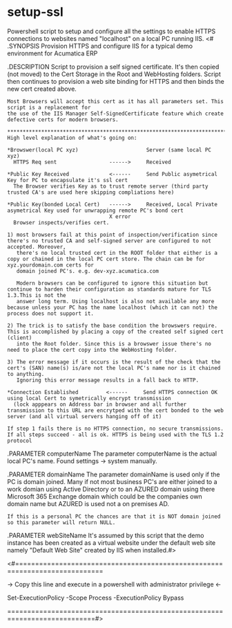 # setup-ssl
Powershell script to setup and configure all the settings to enable HTTPS connections to websites named "localhost" on a local PC running IIS.
<#
.SYNOPSIS
    Provision HTTPS and configure IIS for a typical demo environment for Acumatica ERP

.DESCRIPTION
    Script to provision a self signed certificate. It's then copied (not moved) to the Cert Storage in the
    Root and WebHosting folders.
    Script then continues to provision a web site binding for HTTPS and then binds the new cert created above.

    Most Browsers will accept this cert as it has all parameters set. This script is a replacement for 
    the use of the IIS Manager Self-SignedCertificate feature which create defective certs for modern browsers.

    ***********************************************************************************************************************************************************
    High level explanation of what's going on:

    *Browswer(local PC xyz)                      Server (same local PC xyz)
      HTTPS Req sent                 ------>     Received

    *Public Key Received             <------     Send Public asymetrical Key for PC to encapsulate it's ssl cert
      The Browser verifies Key as to trust remote server (third party trusted CA's are used here skipping compliations here)
    
    *Public Key(bonded Local Cert)   ------>     Received, Local Private asymetrical Key used for unwrapping remote PC's bond cert
                                     X error
      Browser inspects/verifies cert.
    
    1) most browsers fail at this point of inspection/verification since there's no trusted CA and self-signed server are configured to not accepted. Moreover,
       there's no local trusted cert in the ROOT folder that either is a copy or chained in the local PC cert store. The chain can be for xyz.yourdomain.com certs for
       domain joined PC's. e.g. dev-xyz.acumatica.com
        
       Modern browsers can be configured to ignore this situation but continue to harden their configuration as standards mature for TLS 1.3.This is not the 
       answer long term. Using localhost is also not available any more because unless your PC has the name localhost (which it can not) the process does not support it.
    
    2) The trick is to satisfy the base condition the browswers require. This is accomplished by placing a copy of the created self signed cert (client)
       into the Root folder. Since this is a browswer issue there's no need to place the cert copy into the WebHosting folder.

    3) The error message if it occurs is the result of the check that the cert's (SAN) name(s) is/are not the local PC's name nor is it chained to anything.
       Ignoring this error message results in a fall back to HTTP. 

    *Connection Established         <------     Send HTTPS connection OK using local Cert to symetrically encrypt transmission
      (lock apppears on Address bar in browser and all further transmission to this URL are encrytped with the cert bonded to the web server (and all virtual servers hanging off of it)

    If step 1 fails there is no HTTPS connection, no secure transmissions. 
    If all steps succeed - all is ok. HTTPS is being used with the TLS 1.2 protocol

.PARAMETER computerName
    The parameter computerName is the actual local PC's name. Found settings -> system manually.

.PARAMETER domainName
    The parameter domainName is used only if the PC is domain joined. Many if not most business PC's are either joined to a work domian using Active Directory or
    to an AZURED domain using there Microsoft 365 Exchange domain which could be the companies own domain name but AZURED is used not a on premises AD.

    If this is a personal PC the chances are that it is NOT domain joined so this parameter will return NULL.

.PARAMETER webSiteName
    It's assumed by this script that the demo instance has been created as a virtual website under the default web site namely "Default Web Site" created by IIS when installed.#>

<#============================================================================

-> Copy this line and execute in a powershell with administrator privilege <-
 
Set-ExecutionPolicy -Scope Process -ExecutionPolicy Bypass

============================================================================#>


